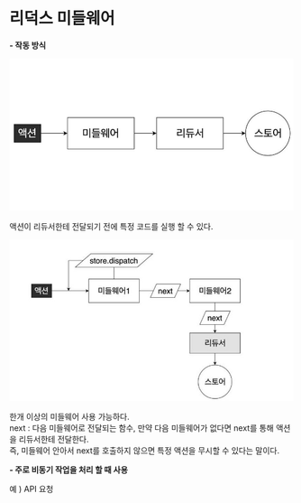 # 리덕스 미들웨어

**- 작동 방식**

<img src="/src/img/middleware.jpg" title="리덕스 미들웨어 작동 방식" alt="Middleware"></img><br/>

액션이 리듀서한테 전달되기 전에 특정 코드를 실행 할 수 있다.

<img src="/src/img/middleware_2.jpg" title="리덕스 미들웨어 작동 방식 2" alt="Middleware-2"></img><br/>

한개 이상의 미들웨어 사용 가능하다.  
next : 다음 미들웨어로 전달되는 함수, 만약 다음 미들웨어가 없다면 next를 통해 액션을 리듀서한테 전달한다.  
즉, 미들웨어 안아서 next를 호출하지 않으면 특정 액션을 무시할 수 있다는 말이다.

**- 주로 비동기 작업을 처리 할 때 사용**

예 ) API 요청
